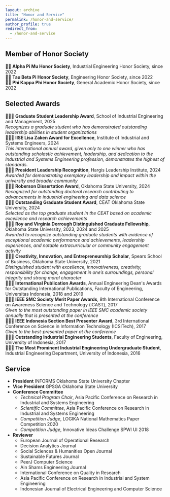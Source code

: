 ```yaml
---
layout: archive
title: "Honor and Service"
permalink: /honor-and-service/
author_profile: true
redirect_from:
  - /honor-and-service
---
```


Member of Honor Society
------
🤵🏻 **Alpha Pi Mu Honor Society**, Industrial Engineering Honor Society, since 2022\
🤵🏻 **Tau Beta Pi Honor Society**, Engineering Honor Society, since 2022\
🤵🏻 **Phi Kappa Phi Honor Society**, General Academic Honor Society, since 2022

Selected Awards
------
👨🏻‍🎓 **Graduate Student Leadership Award**, School of Industrial Engineering and Management, 2025\
*Recognizes a graduate student who has demonstrated outstanding leadership abilities in student organizations*\
👨🏻‍🎓 **IISE Lisa Zaken Award for Excellence**, Institute of Industrial and Systems Engineers, 2024\
*This international annual award, given only to one winner who has outstanding scholastic achievement, leadership, and dedication to the Industrial and Systems Engineering profession, demonstrates the highest of standards.*\
👨🏻‍🎓 **President Leadership Recognition**, Hargis Leadership Institute, 2024\
*Awarded for demonstrating exemplary leadership and impact within the university and broader community*\
👨🏻‍🎓 **Roberson Dissertation Award**, Oklahoma State University, 2024\
*Recognized for outstanding doctoral research contributing to advancements in industrial engineering and data science*\
👨🏻‍🎓 **Outstanding Graduate Student Award**, CEAT Oklahoma State University, 2024\
*Selected as the top graduate student in the CEAT based on academic excellence and research achievements*\
👨🏻‍🎓 **Roy and Virginia Dorrough Distinguished Graduate Fellowship**, Oklahoma State University, 2023, 2024 and 2025\
*Awarded to recognize outstanding graduate students with evidence of exceptional academic performance and achievements, leadership experiences, and notable extracurricular or community engagement activity*\
👨🏻‍🎓 **Creativity, Innovation, and Entrepreneurship Scholar**, Spears School of Business, Oklahoma State University, 2021\
*Distinguished student with excellence, innovativeness, creativity, responsibility for change, engagement in one’s surroundings, personal integrity and strong moral character*\
👨🏻‍⚖️ **International Publication Awards**, Annual Engineering Dean's Awards for Outstanding International Publications, Faculty of Engineering, Universitas Indonesia, 2018 and 2019\
👨🏻‍🔬 **IEEE SMC Society Merit Paper Awards**, 8th International Conference on Awareness Science and Technology (iCAST), 2017\
*Given to the most outstanding paper in IEEE SMC academic society annually that is presented at the conference*\
👨🏻‍🏫 **IEEE Indonesia Section Best Presenter Award**, 3rd International Conference on Science in Information Technology (ICSITech), 2017\
*Given to the best-presented paper at the conference*\
👨🏻‍🎓 **Outstanding Industrial Engineering Students**, Faculty of Engineering, University of Indonesia, 2017\
👨🏻‍🎓 **The Most Prominent Industrial Engineering Undergraduate Student**, Industrial Engineering Department, University of Indonesia, 2016

Service
------
- **President** INFORMS Oklahoma State University Chapter 
- **Vice President** GPSGA Oklahoma State University
- **Conference Committee**
  - *Technical Program Chair*, Asia Pacific Conference on Research in Industrial and Systems Engineering
  - *Scientific Committee*, Asia Pacific Conference on Research in Industrial and Systems Engineering
  - *Competition Judge*, LOGIKA National Mathematics Paper Competition 2020
  - *Competition Judge*, Innovative Ideas Challenge SPWI UI 2018
- **Reviewer** 
  - European Journal of Operational Research
  - Decision Analytics Journal
  - Social Sciences & Humanities Open Journal
  - Sustainable Futures Journal
  - PeerJ Computer Science
  - Ain Shams Engineering Journal
  - International Conference on Quality in Research
  - Asia Pacific Conference on Research in Industrial and System Engineering
  - Indonesian Journal of Electrical Engineering and Computer Science
